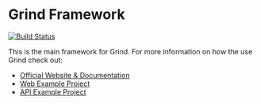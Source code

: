 # Grind Framework

[![Build Status](https://travis-ci.org/grindjs/framework.svg?branch=master)](https://travis-ci.org/grindjs/framework)

This is the main framework for Grind.  For more information on how the use Grind check out:

* [Official Website & Documentation](https://grind.rocks)
* [Web Example Project](https://github.com/grindjs/example-web)
* [API Example Project](https://github.com/grindjs/example-api)
